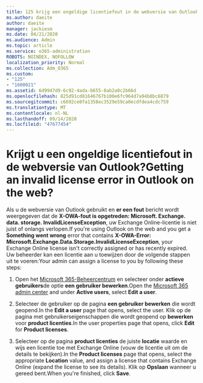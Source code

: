 ```yaml
---
title: 125 krijg een ongeldige licentiefout in de webversie van Outlook?
ms.author: daeite
author: daeite
manager: jackiesm
ms.date: 04/21/2020
ms.audience: Admin
ms.topic: article
ms.service: o365-administration
ROBOTS: NOINDEX, NOFOLLOW
localization_priority: Normal
ms.collection: Adm_O365
ms.custom:
- "125"
- "1600021"
ms.assetid: 6d9947d9-6c92-4ada-b655-8ab2a0c2b66d
ms.openlocfilehash: 825d91cd81646767b100e6fc964d7a94b8bc6879
ms.sourcegitcommit: c6692ce0fa1358ec3529e59ca0ecdfdea4cdc759
ms.translationtype: MT
ms.contentlocale: nl-NL
ms.lasthandoff: 09/14/2020
ms.locfileid: "47677454"
---
```

# <a name="getting-an-invalid-license-error-in-outlook-on-the-web"></a><span data-ttu-id="7a8d4-102">Krijgt u een ongeldige licentiefout in de webversie van Outlook?</span><span class="sxs-lookup"><span data-stu-id="7a8d4-102">Getting an invalid license error in Outlook on the web?</span></span>

<span data-ttu-id="7a8d4-103">Als u de webversie van Outlook gebruikt en **er een fout** bericht wordt weergegeven dat de **X-OWA-fout is opgetreden: Microsoft. Exchange. data. storage. InvalidLicenseException**, uw Exchange Online-licentie is niet juist of onlangs verlopen.</span><span class="sxs-lookup"><span data-stu-id="7a8d4-103">If you're using Outlook on the web and you get a **Something went wrong** error that contains **X-OWA-Error: Microsoft.Exchange.Data.Storage.InvalidLicenseException**, your Exchange Online license isn't correctly assigned or has recently expired.</span></span> <span data-ttu-id="7a8d4-104">Uw beheerder kan een licentie aan u toewijzen door de volgende stappen uit te voeren:</span><span class="sxs-lookup"><span data-stu-id="7a8d4-104">Your admin can assign a license to you by following these steps:</span></span>
  
1. <span data-ttu-id="7a8d4-105">Open het [Microsoft 365-Beheercentrum](https://portal.office.com/adminportal/home#/homepage) en selecteer onder **actieve gebruikers**de optie **een gebruiker bewerken**.</span><span class="sxs-lookup"><span data-stu-id="7a8d4-105">Open the [Microsoft 365 admin center](https://portal.office.com/adminportal/home#/homepage) and under **Active users**, select **Edit a user**.</span></span>

2. <span data-ttu-id="7a8d4-106">Selecteer de gebruiker op de pagina **een gebruiker bewerken** die wordt geopend.</span><span class="sxs-lookup"><span data-stu-id="7a8d4-106">In the **Edit a user** page that opens, select the user.</span></span> <span data-ttu-id="7a8d4-107">Klik op de pagina met gebruikerseigenschappen die wordt geopend op **bewerken** voor **product licenties**.</span><span class="sxs-lookup"><span data-stu-id="7a8d4-107">In the user properties page that opens, click **Edit** for **Product licenses**.</span></span>

3. <span data-ttu-id="7a8d4-108">Selecteer op de pagina **product licenties** de juiste **locatie** waarde en wijs een licentie toe met Exchange Online (vouw de licentie uit om de details te bekijken).</span><span class="sxs-lookup"><span data-stu-id="7a8d4-108">In the **Product licenses** page that opens, select the appropriate **Location** value, and assign a license that contains Exchange Online (expand the license to see its details).</span></span> <span data-ttu-id="7a8d4-109">Klik op **Opslaan** wanneer u gereed bent.</span><span class="sxs-lookup"><span data-stu-id="7a8d4-109">When you're finished, click **Save**.</span></span>
